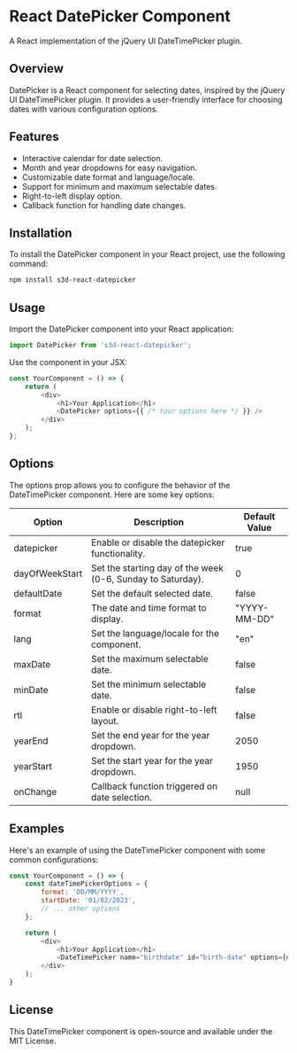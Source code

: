 # React DatePicker Component

A React implementation of the jQuery UI DateTimePicker plugin.

## Overview

DatePicker is a React component for selecting dates, inspired by the jQuery UI DateTimePicker plugin. It provides a user-friendly interface for choosing dates with various configuration options.

## Features

- Interactive calendar for date selection.
- Month and year dropdowns for easy navigation.
- Customizable date format and language/locale.
- Support for minimum and maximum selectable dates.
- Right-to-left display option.
- Callback function for handling date changes.

## Installation

To install the DatePicker component in your React project, use the following command:

```bash
npm install s3d-react-datepicker
```

## Usage
Import the DatePicker component into your React application:

```javascript
import DatePicker from 's3d-react-datepicker';
```
Use the component in your JSX:

```javascript
const YourComponent = () => {
    return (
        <div>
            <h1>Your Application</h1>
            <DatePicker options={{ /* Your options here */ }} />
        </div>
    );
};
```

## Options
The options prop allows you to configure the behavior of the DateTimePicker component. Here are some key options:

| Option         | Description                                                 | Default Value |
|----------------|-------------------------------------------------------------|---------------|
| datepicker     | Enable or disable the datepicker functionality.             | true          |
| dayOfWeekStart | Set the starting day of the week (0-6, Sunday to Saturday). | 0             |
| defaultDate    | Set the default selected date.                              | false         |
| format         | The date and time format to display.                        | "YYYY-MM-DD"  |
| lang           | Set the language/locale for the component.                  | "en"          |
| maxDate        | Set the maximum selectable date.                            | false         |
| minDate        | Set the minimum selectable date.                            | false         |
| rtl            | Enable or disable right-to-left layout.                     | false         |
| yearEnd        | Set the end year for the year dropdown.                     | 2050          |
| yearStart      | Set the start year for the year dropdown.                   | 1950          |
| onChange       | Callback function triggered on date selection.              | null          |


## Examples
Here's an example of using the DateTimePicker component with some common configurations:

```javascript
const YourComponent = () => {
    const dateTimePickerOptions = {
        format: 'DD/MM/YYYY',
        startDate: '01/02/2023',
        // ... other options
    };

    return (
        <div>
            <h1>Your Application</h1>
            <DateTimePicker name="birthdate" id="birth-date" options={dateTimePickerOptions} />
        </div>
    );
}
```


## License
This DateTimePicker component is open-source and available under the MIT License.